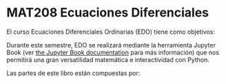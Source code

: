 # MAT208 Ecuaciones Diferenciales

El curso Ecuaciones Diferenciales Ordinarias (EDO) tiene como objetivos:

Durante este semestre, EDO se realizará mediante la herramienta Jupyter Book (ver [the Jupyter Book documentation](https://jupyterbook.org) para más información) que nos permitirá una gran versatilidad matemática e interactividad con Python.

Las partes de este libro están compuestas por:

```{tableofcontents}
```
